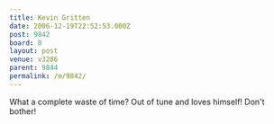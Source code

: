 ```yaml
---
title: Kevin Gritten
date: 2006-12-19T22:52:53.000Z
post: 9842
board: 8
layout: post
venue: v3286
parent: 9844
permalink: /m/9842/
---
```

What a complete waste of time? Out of tune and loves himself! Don't bother!
